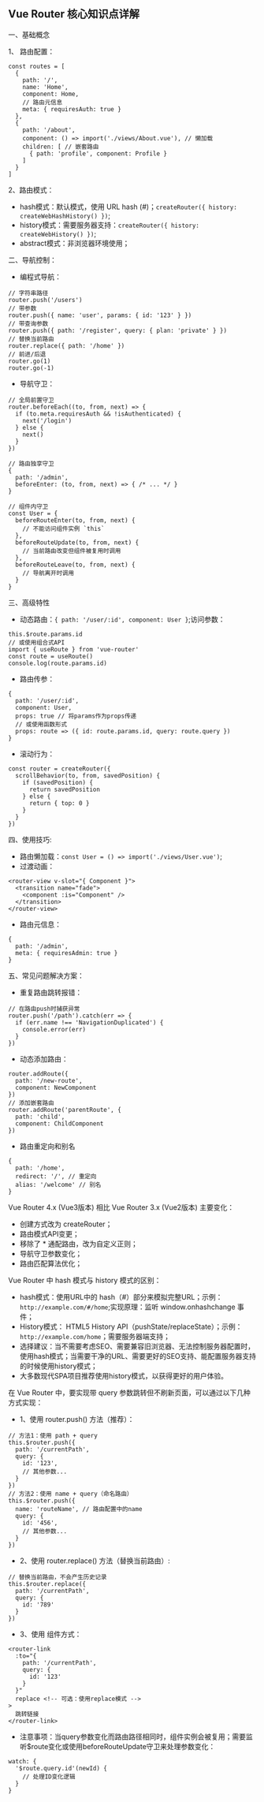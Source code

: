 ## Vue Router 核心知识点详解

一、基础概念

1、 路由配置：
```
const routes = [
  {
    path: '/',
    name: 'Home',
    component: Home,
    // 路由元信息
    meta: { requiresAuth: true }
  },
  {
    path: '/about',
    component: () => import('./views/About.vue'), // 懒加载
    children: [ // 嵌套路由
      { path: 'profile', component: Profile }
    ]
  }
]
```
2、路由模式：
- hash模式：默认模式，使用 URL hash (#)；`createRouter({ history: createWebHashHistory() })`;
- history模式：需要服务器支持：`createRouter({ history: createWebHistory() })`;
- abstract模式：非浏览器环境使用；

二、导航控制：
- 编程式导航：
```
// 字符串路径
router.push('/users')
// 带参数
router.push({ name: 'user', params: { id: '123' } })
// 带查询参数
router.push({ path: '/register', query: { plan: 'private' } })
// 替换当前路由
router.replace({ path: '/home' })
// 前进/后退
router.go(1)
router.go(-1)
```
- 导航守卫：
```
// 全局前置守卫
router.beforeEach((to, from, next) => {
  if (to.meta.requiresAuth && !isAuthenticated) {
    next('/login')
  } else {
    next()
  }
})

// 路由独享守卫
{
  path: '/admin',
  beforeEnter: (to, from, next) => { /* ... */ }
}

// 组件内守卫
const User = {
  beforeRouteEnter(to, from, next) {
    // 不能访问组件实例 `this`
  },
  beforeRouteUpdate(to, from, next) {
    // 当前路由改变但组件被复用时调用
  },
  beforeRouteLeave(to, from, next) {
    // 导航离开时调用
  }
}
```

三、高级特性
- 动态路由：`{ path: '/user/:id', component: User }`;访问参数：
```
this.$route.params.id
// 或使用组合式API
import { useRoute } from 'vue-router'
const route = useRoute()
console.log(route.params.id)
```
- 路由传参：
```
{
  path: '/user/:id',
  component: User,
  props: true // 将params作为props传递
  // 或使用函数形式
  props: route => ({ id: route.params.id, query: route.query })
}
```
- 滚动行为：
```
const router = createRouter({
  scrollBehavior(to, from, savedPosition) {
    if (savedPosition) {
      return savedPosition
    } else {
      return { top: 0 }
    }
  }
})
```

四、使用技巧:
- 路由懒加载：`const User = () => import('./views/User.vue')`;
- 过渡动画：
```
<router-view v-slot="{ Component }">
  <transition name="fade">
    <component :is="Component" />
  </transition>
</router-view>
```
- 路由元信息：
```
{
  path: '/admin',
  meta: { requiresAdmin: true }
}
```

五、常见问题解决方案：
- 重复路由跳转报错：
```
// 在路由push时捕获异常
router.push('/path').catch(err => {
  if (err.name !== 'NavigationDuplicated') {
    console.error(err)
  }
})
```
- 动态添加路由：
```
router.addRoute({
  path: '/new-route',
  component: NewComponent
})
// 添加嵌套路由
router.addRoute('parentRoute', {
  path: 'child',
  component: ChildComponent
})
```
- 路由重定向和别名
```
{
  path: '/home',
  redirect: '/', // 重定向
  alias: '/welcome' // 别名
}
```

Vue Router 4.x (Vue3版本) 相比 Vue Router 3.x (Vue2版本) 主要变化：
- 创建方式改为 createRouter；
- 路由模式API变更；
- 移除了 * 通配路由，改为自定义正则；
- 导航守卫参数变化；
- 路由匹配算法优化；

Vue Router 中 hash 模式与 history 模式的区别：
- hash模式：使用URL中的 hash（#）部分来模拟完整URL；示例：`http://example.com/#/home`;实现原理：监听 window.onhashchange 事件；
- History模式： HTML5 History API（pushState/replaceState）；示例：`http://example.com/home`；需要服务器端支持；
- 选择建议：当不需要考虑SEO、需要兼容旧浏览器、无法控制服务器配置时，使用hash模式；当需要干净的URL、需要更好的SEO支持、能配置服务器支持的时候使用history模式；
- 大多数现代SPA项目推荐使用history模式，以获得更好的用户体验。

在 Vue Router 中，要实现带 query 参数跳转但不刷新页面，可以通过以下几种方式实现：
- 1、使用 router.push() 方法（推荐）：
```
// 方法1：使用 path + query
this.$router.push({
  path: '/currentPath',
  query: {
    id: '123',
    // 其他参数...
  }
})
// 方法2：使用 name + query（命名路由）
this.$router.push({
  name: 'routeName', // 路由配置中的name
  query: {
    id: '456',
    // 其他参数...
  }
})
```
- 2、使用 router.replace() 方法（替换当前路由）:
```
// 替换当前路由，不会产生历史记录
this.$router.replace({
  path: '/currentPath',
  query: {
    id: '789'
  }
})
```
- 3、使用 <router-link> 组件方式：
```
<router-link 
  :to="{
    path: '/currentPath',
    query: {
      id: '123'
    }
  }"
  replace <!-- 可选：使用replace模式 -->
>
  跳转链接
</router-link>
```
- 注意事项：当query参数变化而路由路径相同时，组件实例会被复用；需要监听$route变化或使用beforeRouteUpdate守卫来处理参数变化：
```
watch: {
  '$route.query.id'(newId) {
    // 处理ID变化逻辑
  }
}
```











